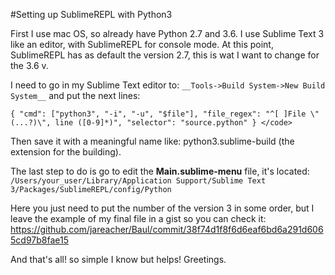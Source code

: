 #Setting up SublimeREPL with Python3


First I use mac OS, so already have Python 2.7 and 3.6.
I use Sublime Text 3 like an editor, with SublimeREPL for console mode.
At this point, SublimeREPL has as default the version 2.7, this is wat I want to change for the 3.6 v.

I need to go in my Sublime Text editor to: `__Tools->Build System->New Build System__` and put the next lines:

	{ "cmd": ["python3", "-i", "-u", "$file"], "file_regex": "^[ ]File \"(...?)\", line ([0-9]*)", "selector": "source.python" } </code>

Then save it with a meaningful name like: python3.sublime-build (the extension for the building).

The last step to do is go to edit the __Main.sublime-menu__ file, it's located: `/Users/your_user/Library/Application Support/Sublime Text 3/Packages/SublimeREPL/config/Python`

Here you just need to put the number of the version 3 in some order, but I leave the example of my final file in a gist so you can check it:
https://github.com/jareacher/Baul/commit/38f74d1f8f6d6eaf6bd6a291d6065cd97b8fae15

And that's all! so simple I know but helps! Greetings.
